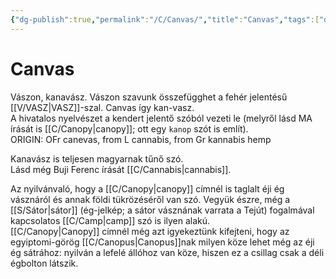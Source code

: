 ```yaml
---
{"dg-publish":true,"permalink":"/C/Canvas/","title":"Canvas","tags":["dg_uploaded"],"created":"2023-10-30T08:56","updated":"2023-11-08T03:36"}
---
```



# Canvas

Vászon, kanavász. Vászon szavunk összefügghet a fehér jelentésű [[V/VASZ\|VASZ]]-szal. Canvas így kan-vasz.  
A hivatalos nyelvészet a kendert jelentő szóból vezeti le (melyről lásd MA írását is [[C/Canopy\|canopy]]; ott egy `kanop` szót is említ).  
ORIGIN: OFr canevas, from L cannabis, from Gr kannabis hemp  

Kanavász is teljesen magyarnak tűnő szó.  
Lásd még Buji Ferenc írását [[C/Cannabis\|cannabis]].  

Az nyilvánvaló, hogy a [[C/Canopy\|canopy]] címnél is taglalt éji ég vásznáról és annak földi tükrözéséről van szó. Vegyük észre, még a [[S/Sátor\|sátor]] (ég-jelkép; a sátor vásznának varrata a Tejút) fogalmával kapcsolatos [[C/Camp\|camp]] szó is ilyen alakú.  
[[C/Canopy\|Canopy]] címnél még azt igyekeztünk kifejteni, hogy az egyiptomi-görög [[C/Canopus\|Canopus]]nak milyen köze lehet még az éji ég sátrához: nyilván a lefelé állóhoz van köze, hiszen ez a csillag csak a déli égbolton látszik.  